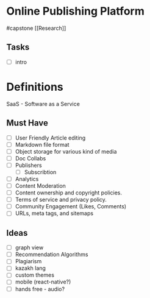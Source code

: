 # Online Publishing Platform
#capstone
[[Research]]

## Tasks
- [ ] intro

# Definitions
SaaS - Software as a Service


## Must Have
- [ ] User Friendly Article editing
- [ ] Markdown file format
- [ ] Object storage for various kind of media
- [ ] Doc Collabs
- [ ] Publishers
	- [ ] Subscribtion
- [ ] Analytics
- [ ] Content Moderation
- [ ] Content ownership and copyright policies.
- [ ] Terms of service and privacy policy.
- [ ] Community Engagement (Likes, Comments)
- [ ] URLs, meta tags, and sitemaps

## Ideas 
- [ ] graph view
- [ ] Recommendation Algorithms
- [ ] Plagiarism
- [ ] kazakh lang
- [ ] custom themes
- [ ] mobile (react-native?)
- [ ] hands free - audio?
